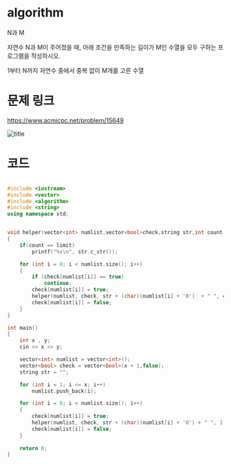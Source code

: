 ﻿# algorithm 
N과 M  
  
자연수 N과 M이 주어졌을 때, 아래 조건을 만족하는 길이가 M인 수열을 모두 구하는 프로그램을 작성하시오.   

1부터 N까지 자연수 중에서 중복 없이 M개를 고른 수열    
 
# 문제 링크    
https://www.acmicpc.net/problem/15649


![title](https://github.com/jungmin3834/algorithm/blob/master/image/15649.png)

# 코드

```cpp

#include <iostream>
#include <vector>
#include <algorithm>
#include <string>
using namespace std;


void helper(vector<int> numlist,vector<bool>check,string str,int count ,int limit)
{
	if(count == limit)
		printf("%s\n", str.c_str());

	for (int i = 0; i < numlist.size(); i++)
	{
		if (check[numlist[i]] == true)
			continue;
		check[numlist[i]] = true;
		helper(numlist, check, str + (char)(numlist[i] + '0')  + " ", count + 1,limit);
		check[numlist[i]] = false;
	}
}

int main()
{
	int x , y;
	cin >> x >> y;

	vector<int> numlist = vector<int>();
	vector<bool> check = vector<bool>(x + 1,false);
	string str = "";

	for (int i = 1; i <= x; i++)
		numlist.push_back(i);

	for (int i = 0; i < numlist.size(); i++)
	{
		check[numlist[i]] = true;
		helper(numlist, check, str + (char)(numlist[i] + '0') + " ", 1, y);
		check[numlist[i]] = false;
	}
	
	return 0;
}

```
